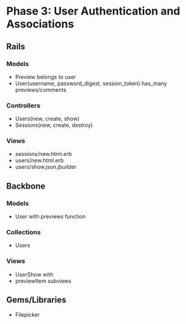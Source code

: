 # Phase 3: User Authentication and Associations

## Rails
### Models
* Preview belongs to user
* User(username, password_digest, session_token) has_many previews/comments
### Controllers
* Users(new, create, show)
* Sessions(new, create, destroy)
### Views
* sessions/new.html.erb
* users/new.html.erb
* users/show.json.jbuilder
## Backbone
### Models
* User with previews function
### Collections
* Users
### Views
* UserShow with
* previewItem subviews
## Gems/Libraries
* Filepicker
